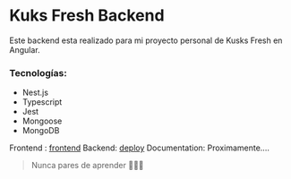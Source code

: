 # Kuks Fresh Backend

Este backend esta realizado para mi proyecto personal de Kusks Fresh en Angular.

### Tecnologías:

- Nest.js
- Typescript
- Jest
- Mongoose
- MongoDB

Frontend : [frontend](https://github.com/wilmion/kuks-fresh 'frontend')
Backend: [deploy](https://kuks-fresh.herokuapp.com/ 'backend')
Documentation: Proximamente....

> Nunca pares de aprender 💚💚💚

